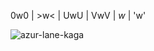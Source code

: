            
           
  0w0 | >w< | UwU | VwV | $w$ | 'w'


![azur-lane-kaga](https://user-images.githubusercontent.com/66526583/138110797-34b553f0-3032-49c5-a42f-da8b46b445cf.gif)



<!--
**pooh18528/pooh18528** is a ✨ _special_ ✨ repository because its `README.md` (this file) appears on your GitHub profile.


Here are some ideas to get you started:

- 🔭 I’m currently working on ...
- 🌱 I’m currently learning ...
- 👯 I’m looking to collaborate on ...
- 🤔 I’m looking for help with ...
- 💬 Ask me about ...
- 📫 How to reach me: ...
- 😄 Pronouns: ...
- ⚡ Fun fact: ...
-->
